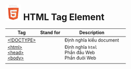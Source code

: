 # <img title="" src="https://raw.githubusercontent.com/Zenfection/Image/master/2021/06/06-00-18-00-html5.gif" alt="html5.gif" width="50"> HTML Tag Element

| Tag                                                                                                                                                                           | Stand for                 | Description                                        |     |
| ----------------------------------------------------------------------------------------------------------------------------------------------------------------------------- | ------------------------- | -------------------------------------------------- | --- |
| [<!DOCTYPE>](https://www.w3schools.com/tags/tag_doctype.asp)                                                                                                                  |                           | Định nghĩa kiểu document                           |     |
| [\<html\>](https://www.w3schools.com/tags/tag_html.asp)<br>[\<head\>](https://www.w3schools.com/tags/tag_head.asp)<br>[\<body\>](https://www.w3schools.com/tags/tag_body.asp) |                           | Định nghĩa `html`<br>Phần đầu Web<br>Phần đuôi Web |     |
| [<title>](https://www.w3schools.com/tags/tag_title.asp)                                                                                                                       |                           | Tiêu đề                                            |     |
| [\<h1\> to \<h6\>](https://www.w3schools.com/tags/tag_hn.asp)                                                                                                                 | Headings                  | Headings từ `1` tới `6`                            |     |
| [\<p\>](https://www.w3schools.com/tags/tag_p.asp)                                                                                                                             | Paragraph                 | Đoạn văn                                           |     |
| [\<br\>](https://www.w3schools.com/tags/tag_br.asp)<br>[\<hr\>](https://www.w3schools.com/tags/tag_hr.asp)                                                                    | Break<br>Horizontal break | Ngắt dòng đoạn văn<br>Gạch ngang đoạn văn          |     |
| [\<!--...--\>](https://www.w3schools.com/tags/tag_comment.asp)                                                                                                                |                           | Chú thích                                          |     |

---

## Định dạng

| Tag                                                                                                                                                                                                                                                                                                                                  | Stand for                                                     | Description                                                                                                                                 | Attribute                  |
| ------------------------------------------------------------------------------------------------------------------------------------------------------------------------------------------------------------------------------------------------------------------------------------------------------------------------------------ | ------------------------------------------------------------- | ------------------------------------------------------------------------------------------------------------------------------------------- | -------------------------- |
| [\<abbr\>](https://www.w3schools.com/tags/tag_abbr.asp)                                                                                                                                                                                                                                                                              | Abbreviation                                                  | Từ viết tắt                                                                                                                                 | title                      |
| [\<address\>](https://www.w3schools.com/tags/tag_address.asp)                                                                                                                                                                                                                                                                        |                                                               | Thông tin địa chỉ của tác giả                                                                                                               | href                       |
| [\<b\>](https://www.w3schools.com/tags/tag_b.asp)<br>[\<del\>](https://www.w3schools.com/tags/tag_del.asp)<br>[\<em\>](https://www.w3schools.com/tags/tag_em.asp)<br>[\<i\>](https://www.w3schools.com/tags/tag_i.asp)<br>[\<ins\>](https://www.w3schools.com/tags/tag_ins.asp)<br>[\<u\>](https://www.w3schools.com/tags/tag_u.asp) | Bold<br>Deleted<br>Emphasize<br>Italic<br>Insert<br>underline | **In đậm**<br>~~Gạch ngang~~<br>*In nghiêng* (nhấn mạnh)<br>*In nghiêng* (câu nói)<br><u>Gạch chân</u> (*chèn văn bản*)<br><u>Gạch chân</u> |                            |
| [\<bdo\>](https://www.w3schools.com/tags/tag_bdo.asp)                                                                                                                                                                                                                                                                                | Bi-Directional Override                                       | Đổi hướng văn bản                                                                                                                           | dir                        |
| [\<blockquote\>](https://www.w3schools.com/tags/tag_blockquote.asp)                                                                                                                                                                                                                                                                  |                                                               | Trích dẫn                                                                                                                                   | cite                       |
| [\<cite\>](https://www.w3schools.com/tags/tag_cite.asp)                                                                                                                                                                                                                                                                              |                                                               | Tiêu đề của tác phẩm                                                                                                                        |                            |
| [\<code\>](https://www.w3schools.com/tags/tag_code.asp)                                                                                                                                                                                                                                                                              |                                                               | Mã code lập trình                                                                                                                           |                            |
| [\<dfn\>](https://www.w3schools.com/tags/tag_dfn.asp)                                                                                                                                                                                                                                                                                | Definition Element                                            | Xác định thuật ngữ                                                                                                                          | title<br>\<abbr\><br>\<\a> |
| [\<ins\>](https://www.w3schools.com/tags/tag_ins.asp)                                                                                                                                                                                                                                                                                |                                                               |                                                                                                                                             |                            |
| [\<kbd\>](https://www.w3schools.com/tags/tag_kbd.asp)                                                                                                                                                                                                                                                                                |                                                               |                                                                                                                                             |                            |
| [\<mark\>](https://www.w3schools.com/tags/tag_mark.asp)                                                                                                                                                                                                                                                                              |                                                               |                                                                                                                                             |                            |
| [\<meter\>](https://www.w3schools.com/tags/tag_meter.asp)                                                                                                                                                                                                                                                                            |                                                               |                                                                                                                                             |                            |
| [\<pre\>](https://www.w3schools.com/tags/tag_pre.asp)                                                                                                                                                                                                                                                                                |                                                               |                                                                                                                                             |                            |
| [\<progress\>](https://www.w3schools.com/tags/tag_progress.asp)                                                                                                                                                                                                                                                                      |                                                               |                                                                                                                                             |                            |
| [\<q\>](https://www.w3schools.com/tags/tag_q.asp)                                                                                                                                                                                                                                                                                    |                                                               |                                                                                                                                             |                            |
| [\<rp\>](https://www.w3schools.com/tags/tag_rp.asp)                                                                                                                                                                                                                                                                                  |                                                               |                                                                                                                                             |                            |
| [\<rt\>](https://www.w3schools.com/tags/tag_rt.asp)                                                                                                                                                                                                                                                                                  |                                                               |                                                                                                                                             |                            |
| [\<ruby\>](https://www.w3schools.com/tags/tag_ruby.asp)                                                                                                                                                                                                                                                                              |                                                               |                                                                                                                                             |                            |
| [\<s\>](https://www.w3schools.com/tags/tag_s.asp)                                                                                                                                                                                                                                                                                    |                                                               |                                                                                                                                             |                            |
| [\<smap\>](https://www.w3schools.com/tags/tag_samp.asp)                                                                                                                                                                                                                                                                              |                                                               |                                                                                                                                             |                            |
| [\<small\>](https://www.w3schools.com/tags/tag_small.asp)                                                                                                                                                                                                                                                                            |                                                               |                                                                                                                                             |                            |
| [\<strong\>](https://www.w3schools.com/tags/tag_strong.asp)                                                                                                                                                                                                                                                                          |                                                               |                                                                                                                                             |                            |
| [\<sub\>](https://www.w3schools.com/tags/tag_sub.asp)                                                                                                                                                                                                                                                                                |                                                               |                                                                                                                                             |                            |
| [\<sup\>](https://www.w3schools.com/tags/tag_sup.asp)                                                                                                                                                                                                                                                                                |                                                               |                                                                                                                                             |                            |
| [\<template\>](https://www.w3schools.com/tags/tag_template.asp)                                                                                                                                                                                                                                                                      |                                                               |                                                                                                                                             |                            |
| [\<time\>](https://www.w3schools.com/tags/tag_time.asp)                                                                                                                                                                                                                                                                              |                                                               |                                                                                                                                             |                            |
| [\<var\>](https://www.w3schools.com/tags/tag_var.asp)                                                                                                                                                                                                                                                                                |                                                               |                                                                                                                                             |                            |
| [\<wbr\>](https://www.w3schools.com/tags/tag_wbr.asp)                                                                                                                                                                                                                                                                                |                                                               |                                                                                                                                             |                            |

---

## forms and input

| Thẻ                                                             | Mô tả |
| --------------------------------------------------------------- | ----- |
| [\<form\>](https://www.w3schools.com/tags/tag_form.asp)         |       |
| [\<input\>](https://www.w3schools.com/tags/tag_input.asp)       |       |
| [\<textarea\>](https://www.w3schools.com/tags/tag_textarea.asp) |       |
| [\<button\>](https://www.w3schools.com/tags/tag_button.asp)     |       |
| [\<select\>](https://www.w3schools.com/tags/tag_select.asp)     |       |
| [\<optgroup\>](https://www.w3schools.com/tags/tag_optgroup.asp) |       |
| [\<option\>](https://www.w3schools.com/tags/tag_option.asp)     |       |
| [\<fieldset\>](https://www.w3schools.com/tags/tag_fieldset.asp) |       |
| [\<legend\>](https://www.w3schools.com/tags/tag_legend.asp)     |       |
| [\<datalist\>](https://www.w3schools.com/tags/tag_datalist.asp) |       |
| [\<output\>](https://www.w3schools.com/tags/tag_output.asp)     |       |

---

## Frames

| Thẻ                                                         | Mô tả |
| ----------------------------------------------------------- | ----- |
| [\<iframe\>](https://www.w3schools.com/tags/tag_iframe.asp) |       |

---

## images

| Thẻ                                                                 | Mô tả |
| ------------------------------------------------------------------- | ----- |
| [\<img\>](https://www.w3schools.com/tags/tag_img.asp)               |       |
| [\<map\>](https://www.w3schools.com/tags/tag_map.asp)               |       |
| [\<area\>](https://www.w3schools.com/tags/tag_area.asp)             |       |
| [\<canvas\>](https://www.w3schools.com/tags/tag_canvas.asp)         |       |
| [\<figcaption\>](https://www.w3schools.com/tags/tag_figcaption.asp) |       |
| [\<figure\>](https://www.w3schools.com/tags/tag_figure.asp)         |       |
| [\<picture\>](https://www.w3schools.com/tags/tag_picture.asp)       |       |
| [\<svg\>](https://www.w3schools.com/tags/tag_svg.asp)               |       |

---

## Audio / Video

| Thẻ                                                         | Mô tả |
| ----------------------------------------------------------- | ----- |
| [\<audio\>](https://www.w3schools.com/tags/tag_audio.asp)   |       |
| [\<source\>](https://www.w3schools.com/tags/tag_source.asp) |       |
| [\<track\>](https://www.w3schools.com/tags/tag_track.asp)   |       |
| [\<video\>](https://www.w3schools.com/tags/tag_video.asp)   |       |

---

## Links

| Thẻ                                                     | Mô tả |
| ------------------------------------------------------- | ----- |
| [\<a\>](https://www.w3schools.com/tags/tag_a.asp)       |       |
| [\<link\>](https://www.w3schools.com/tags/tag_link.asp) |       |
| [\<nav\>](https://www.w3schools.com/tags/tag_nav.asp)   |       |

---

## Lists

| Thẻ                                                 | Mô tả |
| --------------------------------------------------- | ----- |
| [\<ul\>](https://www.w3schools.com/tags/tag_ul.asp) |       |
| [\<ol\>](https://www.w3schools.com/tags/tag_ol.asp) |       |
| [\<li\>](https://www.w3schools.com/tags/tag_li.asp) |       |
| [\<dl\>](https://www.w3schools.com/tags/tag_dl.asp) |       |
| [\<dt\>](https://www.w3schools.com/tags/tag_dt.asp) |       |
| [\<dd\>](https://www.w3schools.com/tags/tag_dd.asp) |       |

---

## Tables

| Thẻ                                                                                                        | Mô tả |
| ---------------------------------------------------------------------------------------------------------- | ----- |
| [\<table\>](https://www.w3schools.com/tags/tag_table.asp)                                                  |       |
| [\<caption\>](https://www.w3schools.com/tags/tag_caption.asp)                                              |       |
| [\<th\>](https://www.w3schools.com/tags/tag_th.asp)                                                        |       |
| [\<tr\>](https://www.w3schools.com/tags/tag_tr.asp)<br>[\<td\>](https://www.w3schools.com/tags/tag_td.asp) |       |
| [\<thead\>](https://www.w3schools.com/tags/tag_thead.asp)                                                  |       |
| [\<tbody\>](https://www.w3schools.com/tags/tag_tbody.asp)                                                  |       |
| [\<tfoot\>](https://www.w3schools.com/tags/tag_tfoot.asp)                                                  |       |
| [\<col\>](https://www.w3schools.com/tags/tag_col.asp)                                                      |       |
| [\<colgroup\>](https://www.w3schools.com/tags/tag_colgroup.asp)                                            |       |

---

## Styles and Semantics

| Thẻ                                                           | Mô tả |
| ------------------------------------------------------------- | ----- |
| [\<style\>](https://www.w3schools.com/tags/tag_style.asp)     |       |
| [\<div\>](https://www.w3schools.com/tags/tag_div.asp)         |       |
| [\<span\>](https://www.w3schools.com/tags/tag_span.asp)       |       |
| [\<header\>](https://www.w3schools.com/tags/tag_header.asp)   |       |
| [\<footer\>](https://www.w3schools.com/tags/tag_footer.asp)   |       |
| [\<main\>](https://www.w3schools.com/tags/tag_main.asp)       |       |
| [\<section\>](https://www.w3schools.com/tags/tag_section.asp) |       |
| [\<article\>](https://www.w3schools.com/tags/tag_article.asp) |       |
| [\<aside\>](https://www.w3schools.com/tags/tag_aside.asp)     |       |
| [\<details\>](https://www.w3schools.com/tags/tag_details.asp) |       |
| [\<summary\>](https://www.w3schools.com/tags/tag_summary.asp) |       |

---

## Meta Info

| Thẻ                                                     | Mô tả |
| ------------------------------------------------------- | ----- |
| [\<head\>](https://www.w3schools.com/tags/tag_head.asp) |       |
| [\<meta\>](https://www.w3schools.com/tags/tag_meta.asp) |       |
| [\<base\>](https://www.w3schools.com/tags/tag_base.asp) |       |

---

## Programing

| Thẻ                                                             | Mô tả |
| --------------------------------------------------------------- | ----- |
| [\<script\>](https://www.w3schools.com/tags/tag_script.asp)     |       |
| [\<noscript\>](https://www.w3schools.com/tags/tag_noscript.asp) |       |
| [\<embed\>](https://www.w3schools.com/tags/tag_embed.asp)       |       |
| [\<object\>](https://www.w3schools.com/tags/tag_object.asp)     |       |
| [\<param\>](https://www.w3schools.com/tags/tag_param.asp)       |       |

---

## Limited use

| Thẻ                                                                                                                                                                                             | Mô tả | Lý do không sử dụng                                                                                                                                                                                                            |
| ----------------------------------------------------------------------------------------------------------------------------------------------------------------------------------------------- | ----- | ------------------------------------------------------------------------------------------------------------------------------------------------------------------------------------------------------------------------------ |
| [\<acronym\>](https://www.w3schools.com/tags/tag_acronym.asp)                                                                                                                                   |       |                                                                                                                                                                                                                                |
| [\<big\>](https://www.w3schools.com/tags/tag_big.asp)                                                                                                                                           |       |                                                                                                                                                                                                                                |
| [\<center\>](https://www.w3schools.com/tags/tag_center.asp)                                                                                                                                     |       |                                                                                                                                                                                                                                |
| [\<font\>](https://www.w3schools.com/tags/tag_font.asp)                                                                                                                                         |       |                                                                                                                                                                                                                                |
| [\<strike\>](https://www.w3schools.com/tags/tag_strike.asp)                                                                                                                                     |       |                                                                                                                                                                                                                                |
| [\<tt\>](https://www.w3schools.com/tags/tag_tt.asp)                                                                                                                                             |       |                                                                                                                                                                                                                                |
| [\<frame\>](https://www.w3schools.com/tags/tag_frame.asp)<br>[\<frameset\>](https://www.w3schools.com/tags/tag_frameset.asp)<br>[\<noframes\>](https://www.w3schools.com/tags/tag_noframes.asp) |       |                                                                                                                                                                                                                                |
| [\<dir\>](https://www.w3schools.com/tags/tag_dir.asp)                                                                                                                                           |       |                                                                                                                                                                                                                                |
| [\<basefont\>](https://www.w3schools.com/tags/tag_basefont.asp)                                                                                                                                 |       |                                                                                                                                                                                                                                |
| [\<applet\>](https://www.w3schools.com/tags/tag_applet.asp)                                                                                                                                     |       |                                                                                                                                                                                                                                |
| [\<bdi\>](https://www.w3schools.com/tags/tag_bdi.asp)                                                                                                                                           |       | <img src="https://raw.githubusercontent.com/Zenfection/Image/master/2021/06/05-23-40-47-iOS-7-Safari-app-icon-large-e1442348114864.png" title="" alt="iOS-7-Safari-app-icon-large-e1442348114864.png" width="35"> không hỗ trợ |
| [\<data\>](https://www.w3schools.com/tags/tag_data.asp)                                                                                                                                         |       | <img src="https://raw.githubusercontent.com/Zenfection/Image/master/2021/06/05-23-40-47-iOS-7-Safari-app-icon-large-e1442348114864.png" title="" alt="iOS-7-Safari-app-icon-large-e1442348114864.png" width="35"> không hỗ trợ |
| [\<dialog\>](https://www.w3schools.com/tags/tag_dialog.asp)                                                                                                                                     |       | <img src="https://raw.githubusercontent.com/Zenfection/Image/master/2021/06/05-23-40-47-iOS-7-Safari-app-icon-large-e1442348114864.png" title="" alt="iOS-7-Safari-app-icon-large-e1442348114864.png" width="35"> không hỗ trợ |
| [\<label\>](https://www.w3schools.com/tags/tag_label.asp)                                                                                                                                       |       | <img src="https://raw.githubusercontent.com/Zenfection/Image/master/2021/06/05-23-38-51-Firefox_logo%2C_2019.svg.png" title="" alt="Firefox_logo,_2019.svg.png" width="35"> không hỗ trợ                                       |
